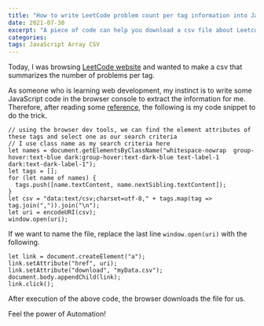 ```yaml
---
title: "How to write LeetCode problem count per tag information into JavaScript array and download it as CSV?"
date: 2021-07-30
excerpt: "A piece of code can help you download a csv file about Leetcode problem count per tag for your analysis."
categories:
tags: JavaScript Array CSV
---
```


Today, I was browsing [LeetCode website](https://leetcode.com/problemset/algorithms/) and wanted to make a csv that summarizes the number of problems per tag.

As someone who is learning web development, my instinct is to write some JavaScript code in the browser console to extract the information for me. Therefore, after reading some [reference](https://stackoverflow.com/questions/14964035/how-to-export-javascript-array-info-to-csv-on-client-side), the following is my code snippet to do the trick.

```
// using the browser dev tools, we can find the element attributes of these tags and select one as our search criteria
// I use class name as my search criteria here
let names = document.getElementsByClassName("whitespace-nowrap  group-hover:text-blue dark:group-hover:text-dark-blue text-label-1 dark:text-dark-label-1");
let tags = [];
for (let name of names) {
  tags.push([name.textContent, name.nextSibling.textContent]);
}
let csv = "data:text/csv;charset=utf-8," + tags.map(tag => tag.join(",")).join("\n");
let uri = encodeURI(csv);
window.open(uri);
```

If we want to name the file, replace the last line `window.open(uri)` with the following.

```
let link = document.createElement("a");
link.setAttribute("href", uri);
link.setAttribute("download", "myData.csv");
document.body.appendChild(link);
link.click();
```

After execution of the above code, the browser downloads the file for us.

Feel the power of Automation!
